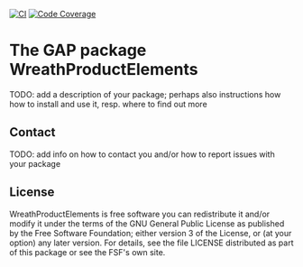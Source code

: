 [![CI](https://github.com/FriedrichRober/WreathProductElements/workflows/CI/badge.svg)](https://github.com/FriedrichRober/WreathProductElements/actions?query=workflow%3ACI+branch%3Amaster)
[![Code Coverage](https://codecov.io/gh/FriedrichRober/WreathProductElements/coverage.svg?branch=master&token=)](https://codecov.io/gh/FriedrichRober/WreathProductElements)

# The GAP package WreathProductElements

TODO: add a description of your package; perhaps also instructions how how to
install and use it, resp. where to find out more


## Contact

TODO: add info on how to contact you and/or how to report issues with your
package

## License

WreathProductElements is free software you can redistribute it and/or modify it under the terms of the GNU General Public License as published by the Free Software Foundation; either version 3 of the License, or (at your option) any later version. For details, see the file LICENSE distributed as part of this package or see the FSF's own site.
